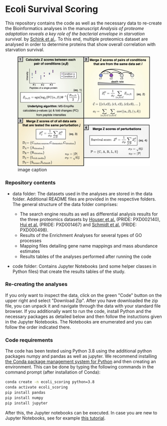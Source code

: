 # Ecoli Survival Scoring

This repository contains the code as well as the necessary data to re-create the Bioinformatics analyses in the manuscript  <em>Analysis of proteome adaptation reveals a key role of the bacterial envelope in starvation survival.</em> by [Schink et al.](https://www.biorxiv.org/content/10.1101/2022.05.18.492425v1.abstract). To this end, multiple proteomics dataset are analysed in order to determine proteins that show overall correlation with starvation survival.



<figure><img src="data/figures/method_box.jpg"><figcaption>image caption</figcaption></figure>

### Repository contents

* data folder: The datasets used in the analyses are stored in the data folder. Additional README files are provided in the respective folders. The general structure of the data folder comprises: 
    * The search engine results as well as differential analysis results for the three proteomics datasets by [Houser et al.](https://pubmed.ncbi.nlm.nih.gov/26275208/ ) (PRIDE: PXD002140), [Hui et al.](https://pubmed.ncbi.nlm.nih.gov/25678603/) (PRIDE: PXD001467) and [Schmidt et al.](https://pubmed.ncbi.nlm.nih.gov/26641532/) (PRIDE: PXD000498). 
    * Results of the Enrichment Analyses for several types of GO processes
    * Mapping files detailing gene name mappings and mass abundance estimates
    * Results tables of the analyses performed after running the code

* code folder: Contains Jupyter Notebooks (and some helper classes in Python files) that create the results tables of the study.

### Re-creating the analyses
If you only want to inspect the data, click on the green "Code" button on the upper right and select "Download Zip". After you have downloaded the zip file, you can unpack it and navigate through the data with your standard file browser.
If you additionally want to run the code, install Python and the necessary packages as detailed below and then follow the instuctions given in the Jupyter Notebooks. The Notebooks are enumerated and you can follow the order indicated there.

### Code requirements
The code has been tested using Python 3.8 using the additional python packages numpy and pandas as well as jupyter. We recommend installing [the Conda package management system for Python](https://www.anaconda.com/products/distribution) and then creating an environment. This can be done by typing the following commands in the command prompt (after installation of Conda):

```bash
conda create -n ecoli_scoring python=3.8
conda activate ecoli_scoring
pip install pandas
pip install numpy
pip install jupyter
```

After this, the Jupyter notebooks can be executed. In case you are new to Jupyter Notebooks, see for example [this tutorial](https://realpython.com/jupyter-notebook-introduction/).


